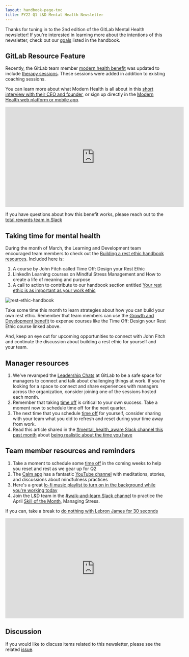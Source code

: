 ```yaml
---
layout: handbook-page-toc
title: FY22-Q1 L&D Mental Health Newsletter
---
```


Thanks for tuning in to the 2nd edition of the GitLab Mental Health newsletter! If you're interested in learning more about the intentions of this newsletter, check out our [goals](/handbook/people-group/learning-and-development/newsletter/mental-health-newsletter/#long-term-goals) listed in the handbook.

## GitLab Resource Feature

Recently, the GitLab team member [modern health benefit](/handbook/total-rewards/benefits/modern-health/) was updated to include [therapy sessions](/handbook/total-rewards/benefits/modern-health/#care). These sessions were added in addition to existing coaching sessions. 

You can learn more about what Modern Health is all about in this [short interview with their CEO and founder](https://youtu.be/-oUb3RcQB3M), or sign up directly in the [Modern Health web platform or mobile app](https://www.joinmodernhealth.com/).

<iframe width="560" height="315" src="https://www.youtube.com/embed/-oUb3RcQB3M" title="YouTube video player" frameborder="0" allow="accelerometer; autoplay; clipboard-write; encrypted-media; gyroscope; picture-in-picture" allowfullscreen></iframe>

If you have questions about how this benefit works, please reach out to the [total rewards team in Slack](https://app.slack.com/client/T02592416/CTVK60M32)


## Taking time for mental health

During the month of March, the Learning and Development team encouraged team members to check out the [Building a rest ethic handbook resources](https://about.gitlab.com/company/culture/all-remote/mental-health/). Included here is:

1. A course by John Fitch called Time Off: Design your Rest Ethic
1. LinkedIn Learning courses on Mindful Stress Management and How to create a life of meaning and purpose
1. A call to action to contribute to our handbook section entitled [Your rest ethic is as important as your work ethic](/company/culture/all-remote/mental-health/#your-rest-ethic-is-as-important-as-your-work-ethic)

![rest-ethic-handbook](/handbook/people-group/learning-and-development/newsletter/mental-health-newsletter/FY22-Q1/rest-ethic.png)

Take some time this month to learn strategies about how you can build your own rest ethic. Remember that team members can use the [Growth and Development benefit](/handbook/total-rewards/benefits/general-and-entity-benefits/#growth-and-development-benefit) to expense courses like the Time Off: Design your Rest Ethic course linked above.

And, keep an eye out for upcoming opportunities to connect with John Fitch and continute the discussion about building a rest ethic for yourself and your team.


## Manager resources

1. We've revamped the [Leadership Chats](/handbook/people-group/learning-and-development/manager-challenge/leadership-chats/) at GitLab to be a safe space for managers to connect and talk about challenging things at work. If you're looking for a space to connect and share experiences with managers across the organization, consider joining one of the sessions hosted each month.
1. Remember that taking [time off](https://about.gitlab.com/handbook/paid-time-off/) is critical to your own success. Take a moment now to schedule time off for the next quarter.
1. The next time that you schedule [time off](https://about.gitlab.com/handbook/paid-time-off/) for yourself, consider sharing with your team what you did to refresh and reset during your time away from work.
1. Read this article shared in the [#mental_health_aware Slack channel this past month](https://app.slack.com/client/T02592416/C834CM4HW) about [being realistic about the time you have](https://hbr.org/2021/03/be-more-realistic-about-the-time-you-have)

## Team member resources and reminders

1. Take a moment to schedule some [time off](https://about.gitlab.com/handbook/paid-time-off/) in the coming weeks to help you reset and rest as we gear up for Q2
1. The [Calm app](https://www.calm.com/) has a fantastic [YouTube channel](https://www.youtube.com/c/calm/featured) with meditations, stories, and discussions about mindfulness practices
1. Here's a great [lo-fi music playlist to turn on in the background while you're working today](https://youtu.be/n_wbIhJIQTU)
1. Join the L&D team in the [#walk-and-learn Slack channel](/handbook/people-group/learning-and-development/linkedin-learning/#walk-and-learn) to practice the April [Skill of the Month](/handbook/people-group/learning-and-development/learning-initiatives/#skill-of-the-month), Managing Stress.

If you can, take a break to [do nothing with Lebron James for 30 seconds](https://youtu.be/LwgnzCLy8Mk)

<iframe width="560" height="315" src="https://www.youtube.com/embed/LwgnzCLy8Mk" title="YouTube video player" frameborder="0" allow="accelerometer; autoplay; clipboard-write; encrypted-media; gyroscope; picture-in-picture" allowfullscreen></iframe>
 
## Discussion 

If you would like to discuss items related to this newsletter, please see the related [issue](https://gitlab.com/gitlab-com/people-group/learning-development/mental-health/-/issues/2). 
